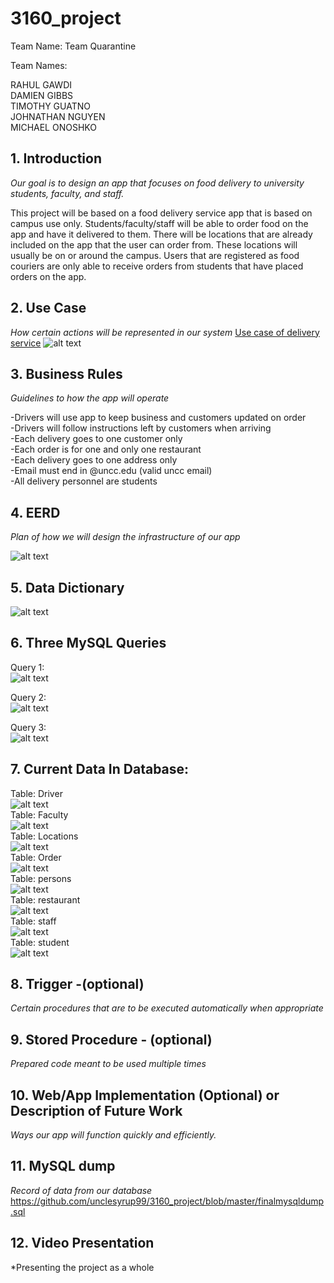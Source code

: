 # 3160_project
Team Name: Team Quarantine 

Team Names:

RAHUL GAWDI  
DAMIEN GIBBS  
TIMOTHY GUATNO  
JOHNATHAN NGUYEN  
MICHAEL ONOSHKO  

## 1.  Introduction  
*Our goal is to design an app that focuses on food delivery to university students, faculty, and staff.*

This project will be based on a food delivery service app that is based on campus use only.  Students/faculty/staff will be able to order food on the app and have it delivered to them.  There will be locations that are already included on the app that the user can order from.  These locations will usually be on or around the campus.  Users that are registered as food couriers are only able to receive orders from students that have placed orders on the app.

## 2.  Use Case  
*How certain actions will be represented in our system*
[Use case of delivery service](https://drive.google.com/file/d/1LtHHqvMCSEKIsT_jMbq0JRYnbyDMquAa/view?usp=sharing)
![alt text](https://github.com/unclesyrup99/3160_project/blob/master/use_case_diagram.PNG "Use Case Diagram")

## 3.  Business Rules  
*Guidelines to how the app will operate*

-Drivers will use app to keep business and customers updated on order  
-Drivers will follow instructions left by customers when arriving  
-Each delivery goes to one customer only  
-Each order is for one and only one restaurant  
-Each delivery goes to one address only  
-Email must end in @uncc.edu (valid uncc email)  
-All delivery personnel are students  

## 4.  EERD  
*Plan of how we will design the infrastructure of our app*

![alt text](https://github.com/unclesyrup99/3160_project/blob/master/Delivery_EERD1.png)

## 5. Data Dictionary
  
![alt text](https://github.com/unclesyrup99/3160_project/blob/master/datadictionary.PNG)

## 6. Three MySQL Queries

Query 1:  
![alt text](https://github.com/unclesyrup99/3160_project/blob/master/query%201.PNG)

Query 2:  
![alt text](https://github.com/unclesyrup99/3160_project/blob/master/advanced_query.png)  

Query 3:  
![alt text](https://github.com/unclesyrup99/3160_project/blob/master/advanced_query_2.png)  

## 7. Current Data In Database:
Table: Driver  
![alt text](https://github.com/unclesyrup99/3160_project/blob/master/driver.png)  
Table: Faculty  
![alt text](https://github.com/unclesyrup99/3160_project/blob/master/faculty.png)  
Table: Locations  
![alt text](https://github.com/unclesyrup99/3160_project/blob/master/locations.png)  
Table: Order  
![alt text](https://github.com/unclesyrup99/3160_project/blob/master/order.png)  
Table: persons  
![alt text](https://github.com/unclesyrup99/3160_project/blob/master/persons.png)  
Table: restaurant  
![alt text](https://github.com/unclesyrup99/3160_project/blob/master/restaurant.png)  
Table: staff  
![alt text](https://github.com/unclesyrup99/3160_project/blob/master/staff.png)  
Table: student  
![alt text](https://github.com/unclesyrup99/3160_project/blob/master/student.png)  

## 8.  Trigger  -(optional)
*Certain procedures that are to be executed automatically when appropriate*

## 9.  Stored Procedure  - (optional)
*Prepared code meant to be used multiple times*

## 10.  Web/App Implementation (Optional) or Description of Future Work  
*Ways our app will function quickly and efficiently.*

## 11.  MySQL dump  

*Record of data from our database*  
https://github.com/unclesyrup99/3160_project/blob/master/finalmysqldump.sql


## 12. Video Presentation
*Presenting the project as a whole
<link>
